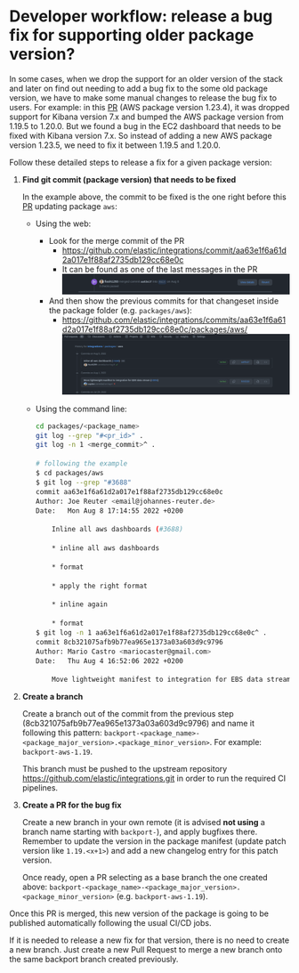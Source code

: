 # Developer workflow: release a bug fix for supporting older package version?

In some cases, when we drop the support for an older version of the stack and later on find
out needing to add a bug fix to the some old package version, we have to make some manual changes
to release the bug fix to users. For example: in this [PR](https://github.com/elastic/integrations/pull/3688)
(AWS package version 1.23.4), it was dropped support
for Kibana version 7.x and bumped the AWS package version from 1.19.5 to 1.20.0. But we found
a bug in the EC2 dashboard that needs to be fixed with Kibana version 7.x. So instead of
adding a new AWS package version 1.23.5, we need to fix it between 1.19.5 and 1.20.0.

Follow these detailed steps to release a fix for a given package version:

1. **Find git commit (package version) that needs to be fixed**

   In the example above, the commit to be fixed is the one right before this
   [PR](https://github.com/elastic/integrations/pull/3688) updating package `aws`:
    - Using the web:
        - Look for the merge commit of the PR
            - https://github.com/elastic/integrations/commit/aa63e1f6a61d2a017e1f88af2735db129cc68e0c
            - It can be found as one of the last messages in the PR
              ![merged commit](./images/merge_commit_message.png)
        - And then show the previous commits for that changeset inside the package folder (e.g. `packages/aws`):
            - https://github.com/elastic/integrations/commits/aa63e1f6a61d2a017e1f88af2735db129cc68e0c/packages/aws/
              ![commits from package](./images/browse_package_commits.png)
    - Using the command line:

      ```bash
      cd packages/<package_name>
      git log --grep "#<pr_id>" .
      git log -n 1 <merge_commit>^ .

      # following the example
      $ cd packages/aws
      $ git log --grep "#3688"
      commit aa63e1f6a61d2a017e1f88af2735db129cc68e0c
      Author: Joe Reuter <email@johannes-reuter.de>
      Date:   Mon Aug 8 17:14:55 2022 +0200
      
          Inline all aws dashboards (#3688)
          
          * inline all aws dashboards
          
          * format
          
          * apply the right format
          
          * inline again
          
          * format
      $ git log -n 1 aa63e1f6a61d2a017e1f88af2735db129cc68e0c^ .
      commit 8cb321075afb9b77ea965e1373a03a603d9c9796
      Author: Mario Castro <mariocaster@gmail.com>
      Date:   Thu Aug 4 16:52:06 2022 +0200
      
          Move lightweight manifest to integration for EBS data stream (#3856)
      ```

2. **Create a branch**

   Create a branch out of the commit from the previous step (8cb321075afb9b77ea965e1373a03a603d9c9796) and name it following this pattern: `backport-<package_name>-<package_major_version>.<package_minor_version>`.
   For example: `backport-aws-1.19`.

   This branch must be pushed to the upstream repository https://github.com/elastic/integrations.git in order to run the required CI pipelines.

3. **Create a PR for the bug fix**

   Create a new branch in your own remote (it is advised **not using** a branch name starting with `backport-`), and apply bugfixes there.
   Remember to update the version in the package manifest (update patch version like `1.19.<x+1>`) and add a new changelog entry for this patch version.

   Once ready, open a PR selecting as a base branch the one created above: `backport-<package_name>-<package_major_version>.<package_minor_version>` (e.g. `backport-aws-1.19`).


Once this PR is merged, this new version of the package is going to be published automatically following the usual CI/CD jobs.

If it is needed to release a new fix for that version, there is no need to create a new branch. Just create a new Pull Request to merge a
new branch onto the same backport branch created previously.
